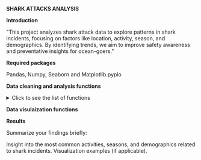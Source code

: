 **SHARK ATTACKS ANALYSIS** 

**Introduction**

"This project analyzes shark attack data to explore patterns in shark incidents, focusing on factors like location, activity, season, and demographics. 
By identifying trends, we aim to improve safety awareness and preventative insights for ocean-goers."

**Required packages**

Pandas, Numpy, Seaborn and Matplotlib.pyplo


**Data cleaning and analysis functions**

<details>
  <summary>Click to see the list of functions</summary>
  
  - The **clean_string()** function standardizes string values by retaining only numeric characters and hyphens, ensuring that non-numeric characters are removed.
    This approach helps in eliminating inconsistencies that may arise from text variations.
    
  - The **clean_dates2()** function standardizes date formats by removing unnecessary text, formatting spacing, and converting strings to datetime objects, which ensures consistency.
    Handling Techniques : Handling Missing and Irregular Values: Removes non-date rows by coercing invalid dates to NaT and dropping NaNs.
                          Filtering Rows: Drops records before 1900 for relevancy.
                          Consistency Checks: Validates that the year in the date matches the separate 'Year' column, filtering any mismatches.


  - The **clean_states()** function standardizes state names in a dataset by converting them to lowercase and correcting common misspellings. 
    It removes rows with missing state data and filters out states that appear five times or less, focusing on significant entries. Finally, 
    it formats the state names to title case for readability. This process enhances data quality and prepares it for accurate analysis.


  - The **clean_cols function()** streamlines the DataFrame by renaming and removing unnecessary columns, ensuring the data remains relevant and manageable for analysis.
    Handling Techniques: Column Renaming: The function renames the "Unnamed: 11" column to "Fatal," enhancing clarity in the dataset.
                         Column Removal: It drops irrelevant columns like "href formula" and "Case Number" to focus on essential information.
                         Duplicate Removal: The function eliminates duplicate rows, improving data integrity and ensuring each record is unique for accurate analysis.

 - The **clean_type()** standardizes the "Type" column by consolidating variations in naming conventions, particularly for the "Provoked" type.
    It simplifies the dataset by categorizing several ambiguous types into a single "Unknown" category, which enhances clarity and analysis.
    
 - **Clean_country()** function tidies the "Country" column by standardizing names and removing entries that do not represent actual countries.
    This ensures that the dataset accurately reflects the geographical origins of the entries.
    
 - **Hemisphere()** function enriches the DataFrame by adding a "Hemisphere" column based on the geographical location of each country. 
 - Handling Techniques: Mapping: A predefined dictionary maps each country to its respective hemisphere, ensuring consistent classification.
                        Default Handling: Countries not found in the dictionary are assigned a default value of "Na," allowing for easy identification of unclassified entries.
 - **The clean_sex()** function standardizes the "Sex" column to ensure consistency in gender representation within the dataset.
   
 - **Clean_age()**  standardizes various age representations in the dataset.
   Techniques: Uses .replace() for common age values and patterns.
               Strips whitespace and replaces invalid entries (e.g., "Middle age", "unknown") with NaN.
   
 - **Age_group()** function categorizes age into predefined groups.
   Techniques: Utilizes conditional logic to define age ranges, returning "Unknown" for NaN values.

- **Age_groups()** converts age to numeric and assigns age groups.
  Techniques: Applies the age_group function to each age value.

- **Add_month()** extracts the month from a date column.
  Techniques: Converts the "Date" column to datetime and creates a new "Month" column.
  
- **Assign_season()** determines the season based on the month and hemisphere.
  Techniques: Applies logic to assign seasons accordingly.

- **Add_season()** applies the assign_season function to create a "Season" column.
  Techniques: Utilizes .apply() for row-wise operations.

- **Clean_activity()** standardizes activity descriptions.
  Techniques: Converts text to lowercase and counts activity frequencies.
              Replaces infrequent activities with "unknown" and applies corrections.

- **Clean_fatal()** function standardizes fatality indicators.
  Techniques: Maps various representations of fatality status to a consistent format.
  
- **Cleaning()** function centralizes multiple cleaning functions into a single process.
  Techniques: Sequentially applies various cleaning functions to ensure data integrity across the dataset.


</details>

**Data visulaization functions**


**Results**

Summarize your findings briefly:

Insight into the most common activities, seasons, and demographics related to shark incidents.
Visualization examples (if applicable).
